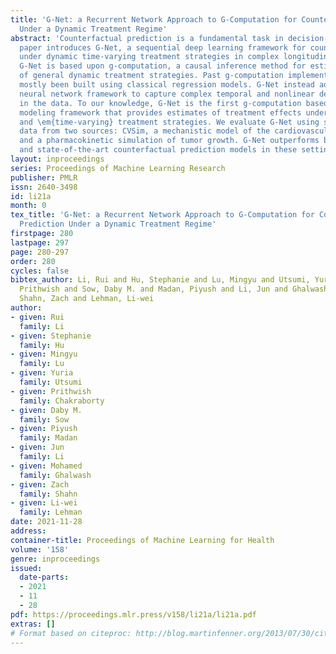 ```yaml
---
title: 'G-Net: a Recurrent Network Approach to G-Computation for Counterfactual Prediction
  Under a Dynamic Treatment Regime'
abstract: 'Counterfactual prediction is a fundamental task in decision-making. This
  paper introduces G-Net, a sequential deep learning framework for counterfactual  prediction
  under dynamic time-varying treatment strategies in complex longitudinal settings.
  G-Net is based upon g-computation, a causal inference method for estimating effects
  of general dynamic treatment strategies. Past g-computation implementations have
  mostly been built using classical regression models. G-Net instead adopts a recurrent
  neural network framework to capture complex temporal and nonlinear dependencies
  in the data. To our knowledge, G-Net is the first g-computation based deep sequential
  modeling framework that provides estimates of treatment effects under \em{dynamic}
  and \em{time-varying} treatment strategies. We evaluate G-Net using simulated longitudinal
  data from two sources: CVSim, a mechanistic model of the cardiovascular system,
  and a pharmacokinetic simulation of tumor growth. G-Net outperforms both classical
  and state-of-the-art counterfactual prediction models in these settings.'
layout: inproceedings
series: Proceedings of Machine Learning Research
publisher: PMLR
issn: 2640-3498
id: li21a
month: 0
tex_title: 'G-Net: a Recurrent Network Approach to G-Computation for Counterfactual
  Prediction Under a Dynamic Treatment Regime'
firstpage: 280
lastpage: 297
page: 280-297
order: 280
cycles: false
bibtex_author: Li, Rui and Hu, Stephanie and Lu, Mingyu and Utsumi, Yuria and Chakraborty,
  Prithwish and Sow, Daby M. and Madan, Piyush and Li, Jun and Ghalwash, Mohamed and
  Shahn, Zach and Lehman, Li-wei
author:
- given: Rui
  family: Li
- given: Stephanie
  family: Hu
- given: Mingyu
  family: Lu
- given: Yuria
  family: Utsumi
- given: Prithwish
  family: Chakraborty
- given: Daby M.
  family: Sow
- given: Piyush
  family: Madan
- given: Jun
  family: Li
- given: Mohamed
  family: Ghalwash
- given: Zach
  family: Shahn
- given: Li-wei
  family: Lehman
date: 2021-11-28
address:
container-title: Proceedings of Machine Learning for Health
volume: '158'
genre: inproceedings
issued:
  date-parts:
  - 2021
  - 11
  - 28
pdf: https://proceedings.mlr.press/v158/li21a/li21a.pdf
extras: []
# Format based on citeproc: http://blog.martinfenner.org/2013/07/30/citeproc-yaml-for-bibliographies/
---
```

